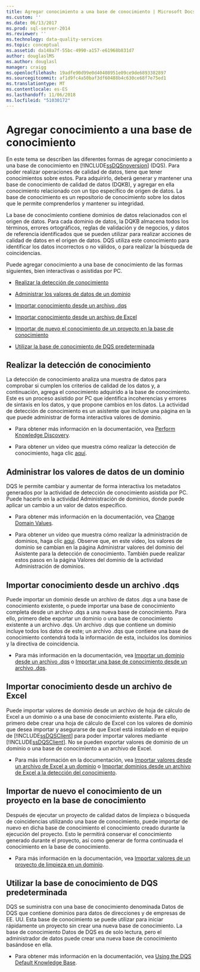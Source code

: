 ```yaml
---
title: Agregar conocimiento a una base de conocimiento | Microsoft Docs
ms.custom: ''
ms.date: 06/13/2017
ms.prod: sql-server-2014
ms.reviewer: ''
ms.technology: data-quality-services
ms.topic: conceptual
ms.assetid: da148a7f-55bc-4990-a157-e61968b831d7
author: douglaslMS
ms.author: douglasl
manager: craigg
ms.openlocfilehash: 19adfe90d99e0d40408951e09ce9de6893382897
ms.sourcegitcommit: af1d9fc4a50baf3df60488b4c630ce68f7e75ed1
ms.translationtype: MT
ms.contentlocale: es-ES
ms.lasthandoff: 11/06/2018
ms.locfileid: "51030172"
---
```

# <a name="adding-knowledge-to-a-knowledge-base"></a>Agregar conocimiento a una base de conocimiento
  En este tema se describen las diferentes formas de agregar conocimiento a una base de conocimiento en [!INCLUDE[ssDQSnoversion](../includes/ssdqsnoversion-md.md)] (DQS). Para poder realizar operaciones de calidad de datos, tiene que tener conocimientos sobre estos. Para adquirirlo, deberá generar y mantener una base de conocimiento de calidad de datos (DQKB), y agregar en ella conocimiento relacionado con un tipo específico de origen de datos. La base de conocimiento es un repositorio de conocimiento sobre los datos que le permite comprenderlos y mantener su integridad.  
  
 La base de conocimiento contiene dominios de datos relacionados con el origen de datos. Para cada dominio de datos, la DQKB almacena todos los términos, errores ortográficos, reglas de validación y de negocios, y datos de referencia identificados que se pueden utilizar para realizar acciones de calidad de datos en el origen de datos. DQS utiliza este conocimiento para identificar los datos incorrectos o no válidos, o para realizar la búsqueda de coincidencias.  
  
 Puede agregar conocimiento a una base de conocimiento de las formas siguientes, bien interactivas o asistidas por PC.  
  
-   [Realizar la detección de conocimiento](#Discovery)  
  
-   [Administrar los valores de datos de un dominio](#ManageDomain)  
  
-   [Importar conocimiento desde un archivo .dqs](#DQSFile)  
  
-   [Importar conocimiento desde un archivo de Excel](#Excel)  
  
-   [Importar de nuevo el conocimiento de un proyecto en la base de conocimiento](#Project)  
  
-   [Utilizar la base de conocimiento de DQS predeterminada](#Default)  
  
##  <a name="Discovery"></a> Realizar la detección de conocimiento  
 La detección de conocimiento analiza una muestra de datos para comprobar si cumplen los criterios de calidad de los datos y, a continuación, agrega el conocimiento adquirido a la base de conocimiento. Este es un proceso asistido por PC que identifica incoherencias y errores de sintaxis en los datos, y que propone cambios en los datos. La actividad de detección de conocimiento es un asistente que incluye una página en la que puede administrar de forma interactiva valores de dominio.  
  
-   Para obtener más información en la documentación, vea [Perform Knowledge Discovery](../../2014/data-quality-services/perform-knowledge-discovery.md).  
  
-   Para obtener un vídeo que muestra cómo realizar la detección de conocimiento, haga clic [aquí](http://msdn.microsoft.com/sqlserver/hh323825.aspx).  
  
##  <a name="ManageDomain"></a> Administrar los valores de datos de un dominio  
 DQS le permite cambiar y aumentar de forma interactiva los metadatos generados por la actividad de detección de conocimiento asistida por PC. Puede hacerlo en la actividad Administración de dominios, donde puede aplicar un cambio a un valor de datos específico.  
  
-   Para obtener más información en la documentación, vea [Change Domain Values](../../2014/data-quality-services/change-domain-values.md).  
  
-   Para obtener un vídeo que muestra cómo realizar la administración de dominios, haga clic [aquí](http://msdn.microsoft.com/sqlserver/hh323825.aspx). Observe que, en este vídeo, los valores de dominio se cambian en la página Administrar valores del dominio del Asistente para la detección de conocimiento. También puede realizar estos pasos en la página Valores del dominio de la actividad Administración de dominios.  
  
##  <a name="DQSFile"></a> Importar conocimiento desde un archivo .dqs  
 Puede importar un dominio desde un archivo de datos .dqs a una base de conocimiento existente, o puede importar una base de conocimiento completa desde un archivo .dqs a una nueva base de conocimiento. Para ello, primero debe exportar un dominio o una base de conocimiento existente a un archivo .dqs. Un archivo .dqs que contiene un dominio incluye todos los datos de este; un archivo .dqs que contiene una base de conocimiento contendrá toda la información de esta, incluidos los dominios y la directiva de coincidencia.  
  
-   Para más información en la documentación, vea [Importar un dominio desde un archivo .dqs](../../2014/data-quality-services/import-a-domain-from-a-dqs-file.md) o [Importar una base de conocimiento desde un archivo .dqs](../../2014/data-quality-services/import-a-knowledge-base-from-a-dqs-file.md).  
  
##  <a name="Excel"></a> Importar conocimiento desde un archivo de Excel  
 Puede importar valores de dominio desde un archivo de hoja de cálculo de Excel a un dominio o a una base de conocimiento existente. Para ello, primero debe crear una hoja de cálculo de Excel con los valores de dominio que desea importar y asegurarse de que Excel está instalado en el equipo de [!INCLUDE[ssDQSClient](../includes/ssdqsclient-md.md)] para poder importar valores mediante [!INCLUDE[ssDQSClient](../includes/ssdqsclient-md.md)]. No se pueden exportar valores de dominio de un dominio o una base de conocimiento a un archivo de Excel.  
  
-   Para más información en la documentación, vea [Importar valores desde un archivo de Excel a un dominio](../../2014/data-quality-services/import-values-from-an-excel-file-into-a-domain.md) o [Importar dominios desde un archivo de Excel a la detección del conocimiento](../../2014/data-quality-services/import-domains-from-an-excel-file-in-knowledge-discovery.md).  
  
##  <a name="Project"></a> Importar de nuevo el conocimiento de un proyecto en la base de conocimiento  
 Después de ejecutar un proyecto de calidad datos de limpieza o búsqueda de coincidencias utilizando una base de conocimiento, puede importar de nuevo en dicha base de conocimiento el conocimiento creado durante la ejecución del proyecto. Esto le permitirá conservar el conocimiento generado durante el proyecto, así como generar de forma continuada el conocimiento en la base de conocimiento.  
  
-   Para más información en la documentación, vea [Importar valores de un proyecto de limpieza en un dominio](../../2014/data-quality-services/import-cleansing-project-values-into-a-domain.md).  
  
##  <a name="Default"></a> Utilizar la base de conocimiento de DQS predeterminada  
 DQS se suministra con una base de conocimiento denominada Datos de DQS que contiene dominios para datos de direcciones y de empresas de EE. UU. Esta base de conocimiento se puede utilizar para iniciar rápidamente un proyecto sin crear una nueva base de conocimiento. La base de conocimiento Datos de DQS es de solo lectura, pero el administrador de datos puede crear una nueva base de conocimiento basándose en ella.  
  
-   Para obtener más información en la documentación, vea [Using the DQS Default Knowledge Base](../../2014/data-quality-services/using-the-dqs-default-knowledge-base.md).  
  
  
